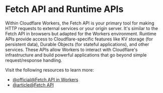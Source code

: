 # Fetch API and Runtime APIs

Within Cloudflare Workers, the Fetch API is your primary tool for making HTTP requests to external services or your origin server. It's similar to the Fetch API in browsers but adapted for the Workers environment. Runtime APIs provide access to Cloudflare-specific features like KV storage (for persistent data), Durable Objects (for stateful applications), and other services. These APIs allow Workers to interact with Cloudflare's infrastructure and build powerful applications that go beyond simple request/response handling.

Visit the following resources to learn more:

- [@official@Fetch API in Workers](https://developers.cloudflare.com/workers/runtime-apis/fetch)
- [@article@Fetch API](https://developer.mozilla.org/en-US/docs/Web/API/Fetch_API)
